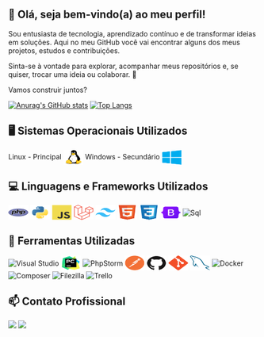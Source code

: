 ## 👋 Olá, seja bem-vindo(a) ao meu perfil!

Sou entusiasta de tecnologia, aprendizado contínuo e de transformar ideias em soluções. Aqui no meu GitHub você vai encontrar alguns dos meus projetos, estudos e contribuições.

Sinta-se à vontade para explorar, acompanhar meus repositórios e, se quiser, trocar uma ideia ou colaborar. 🚀

Vamos construir juntos?

[![Anurag's GitHub stats](https://github-readme-stats.vercel.app/api?username=Fparaiz0&hide_title=true&show_icons=true&theme=dark&include_all_commits=true)](https://github.com/Fparaiz0/github-readme-stats)
[![Top Langs](https://github-readme-stats.vercel.app/api/top-langs/?username=Fparaiz0&theme=dark&layout=donut&hide_title=true)](https://github.com/Fparaiz0/github-readme-stats)

## 🖥️ Sistemas Operacionais Utilizados
<p align="left">
  <span>Linux - Principal</span>
  <img align="center" alt="Linux" height="30" width="40" src="https://raw.githubusercontent.com/devicons/devicon/master/icons/linux/linux-original.svg">
  <span>Windows - Secundário</span>
  <img align="center" alt="Windows" height="30" width="40" src="https://raw.githubusercontent.com/devicons/devicon/master/icons/windows8/windows8-original.svg">
</p>

## 💻 Linguagens e Frameworks Utilizados
<p align="left">
  <img align="center" alt="PHP" height="30" width="40" src="https://raw.githubusercontent.com/devicons/devicon/master/icons/php/php-original.svg">
  <img align="center" alt="Python" height="30" width="40" src="https://raw.githubusercontent.com/devicons/devicon/master/icons/python/python-original.svg">
  <img align="center" alt="JavaScript" height="30" width="40" src="https://raw.githubusercontent.com/devicons/devicon/master/icons/javascript/javascript-original.svg">
  <img align="center" alt="Laravel" height="30" width="40" src="https://raw.githubusercontent.com/devicons/devicon/master/icons/laravel/laravel-original.svg">
  <img align="center" alt="Tailwind" height="30" width="40" src="https://raw.githubusercontent.com/devicons/devicon/master/icons/tailwindcss/tailwindcss-original.svg">
  <img align="center" alt="HTML" height="30" width="40" src="https://raw.githubusercontent.com/devicons/devicon/master/icons/html5/html5-original.svg">
  <img align="center" alt="CSS" height="30" width="40" src="https://raw.githubusercontent.com/devicons/devicon/master/icons/css3/css3-original.svg">
  <img align="center" alt="Bootstrap" height="30" width="40" src="https://raw.githubusercontent.com/devicons/devicon/master/icons/bootstrap/bootstrap-original.svg">
  <img align="center" alt="Sql" heigtht="30" width="40" src="https://cdn.jsdelivr.net/gh/devicons/devicon@latest/icons/azuresqldatabase/azuresqldatabase-original.svg" />
</p>

## 🔧 Ferramentas Utilizadas
<p align="left">
<img align="center" alt="Visual Studio" height="30" width="40" src="https://cdn.jsdelivr.net/gh/devicons/devicon@latest/icons/vscode/vscode-original.svg" />
<img align="center" alt="PyCharm" height="30" width="40" src="https://raw.githubusercontent.com/devicons/devicon/master/icons/pycharm/pycharm-original.svg"> 
<img align="center" alt="PhpStorm" height="30" width="30" src="https://resources.jetbrains.com/storage/products/phpstorm/img/meta/phpstorm_logo_300x300.png">
<img align="center" alt="Postman" height="30" width="40" src="https://raw.githubusercontent.com/devicons/devicon/master/icons/postman/postman-plain.svg">
<img align="center" alt="GitHub" height="30" width="40" src="https://raw.githubusercontent.com/devicons/devicon/master/icons/github/github-original.svg">
<img align="center" alt="Git" height="30" width="40" src="https://raw.githubusercontent.com/devicons/devicon/master/icons/git/git-original.svg">
<img align="center" alt="MySQL" height="30" width="40" src="https://raw.githubusercontent.com/devicons/devicon/master/icons/mysql/mysql-original.svg">
<img align="center" alt="Docker" heigtht="30" width="40" src="https://cdn.jsdelivr.net/gh/devicons/devicon@latest/icons/docker/docker-original.svg" />
<img align="center" alt="Composer" heigtht="20" width="40" src="https://cdn.jsdelivr.net/gh/devicons/devicon@latest/icons/composer/composer-original.svg" />
<img align="center" alt="Filezilla" heigtht="20" width="40" src="https://cdn.jsdelivr.net/gh/devicons/devicon@latest/icons/filezilla/filezilla-original.svg" />
<img align="center" alt="Trello" heigtht="20" width="40" src="https://cdn.jsdelivr.net/gh/devicons/devicon@latest/icons/trello/trello-original.svg" />


<p>

## 📫 Contato Profissional

<div>
<a href = "mailto:fparaizo3@gmail.com"><img loading="lazy" src="https://img.shields.io/badge/Gmail-D14836?style=for-the-badge&logo=gmail&logoColor=white" target="_blank"></a>
<a href="https://www.linkedin.com/in/felipe-paraizo-de-oliveira-45882431a/" target="_blank"><img loading="lazy" src="https://img.shields.io/badge/-LinkedIn-%230077B5?style=for-the-badge&logo=linkedin&logoColor=white" target="_blank"></a>   
</div>

